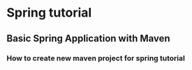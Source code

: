 # Spring tutorial
## Basic Spring Application with Maven

### How to create new maven project for spring tutorial

